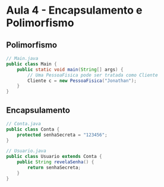 # Aula 4 - Encapsulamento e Polimorfismo

## Polimorfismo

```java
// Main.java
public class Main {
    public static void main(String[] args) {
        // Uma PessoaFisica pode ser tratada como Cliente
        Cliente c = new PessoaFisica("Jonathan");
    }
}
```

## Encapsulamento

```java
// Conta.java
public class Conta {
    protected senhaSecreta = "123456";
}
```

```java
// Usuario.java
public class Usuario extends Conta {
    public String revelaSenha() {
        return senhaSecreta;
    }
}
```
